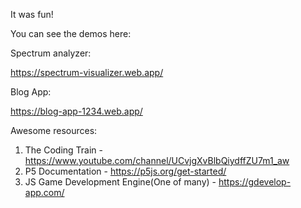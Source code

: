 It was fun!

You can see the demos here:

Spectrum analyzer:

https://spectrum-visualizer.web.app/

Blog App:

https://blog-app-1234.web.app/

Awesome resources:

1. The Coding Train - https://www.youtube.com/channel/UCvjgXvBlbQiydffZU7m1_aw
2. P5 Documentation - https://p5js.org/get-started/
3. JS Game Development Engine(One of many) - https://gdevelop-app.com/
